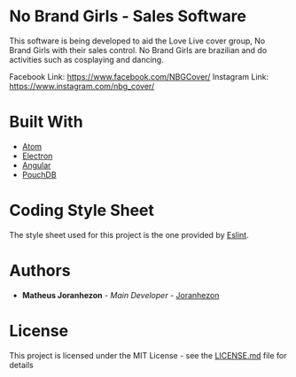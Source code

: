 # No Brand Girls - Sales Software

This software is being developed to aid the Love Live cover group, No Brand Girls with their sales control. No Brand Girls are brazilian and do activities such as cosplaying and dancing.

Facebook Link: https://www.facebook.com/NBGCover/
Instagram Link: https://www.instagram.com/nbg_cover/

# Built With

* [Atom](https://atom.io/)
* [Electron](https://electron.atom.io/)
* [Angular](https://angular.io/)
* [PouchDB](https://pouchdb.com/)

# Coding Style Sheet

The style sheet used for this project is the one provided by [Eslint](https://eslint.org/).

# Authors

* **Matheus Joranhezon** - *Main Developer* - [Joranhezon](https://github.com/Joranhezon)

# License

This project is licensed under the MIT License - see the [LICENSE.md](https://github.com/Joranhezon/NBG/blob/issue_1_requirements/LICENSE) file for details
